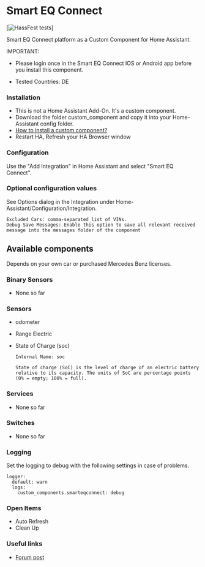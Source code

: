 

# Smart EQ Connect
[![HassFest tests](https://github.com/renenulschde/ha-smart-eq-connect/workflows/Validate%20with%20hassfest/badge.svg)]



Smart EQ Connect platform as a Custom Component for Home Assistant.

IMPORTANT:

* Please login once in the Smart EQ Connect IOS or Android app before you install this component.

* Tested Countries: DE

### Installation
* This is not a Home Assistant Add-On. It's a custom component.
* Download the folder custom_component and copy it into your Home-Assistant config folder. 
* [How to install a custom component?](https://www.google.com/search?q=how+to+install+custom+components+home+assistant) 
* Restart HA, Refresh your HA Browser window
### Configuration

Use the "Add Integration" in Home Assistant and select "Smart EQ Connect".

### Optional configuration values

See Options dialog in the Integration under Home-Assistant/Configuration/Integration.

```
Excluded Cars: comma-separated list of VINs.
Debug Save Messages: Enable this option to save all relevant received message into the messages folder of the component
```

## Available components 
Depends on your own car or purchased Mercedes Benz licenses.


### Binary Sensors

* None so far


### Sensors

* odometer
 

* Range Electric


* State of Charge (soc)
  ```
  Internal Name: soc

  State of charge (SoC) is the level of charge of an electric battery relative to its capacity. The units of SoC are percentage points (0% = empty; 100% = full). 

  ```



### Services

* None so far


### Switches

* None so far


### Logging

Set the logging to debug with the following settings in case of problems.

```
logger:
  default: warn
  logs:
    custom_components.smarteqconnect: debug
```

### Open Items
* Auto Refresh
* Clean Up


### Useful links

* [Forum post](https://community.home-assistant.io/t/mercedes-me-component/41911)
